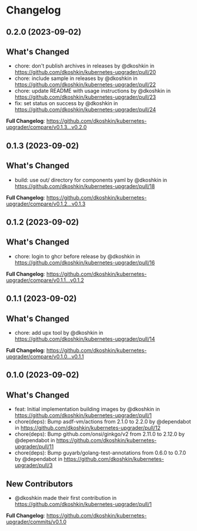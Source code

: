 # Changelog

## 0.2.0 (2023-09-02)

## What's Changed
* chore: don't publish archives in releases by @dkoshkin in https://github.com/dkoshkin/kubernetes-upgrader/pull/20
* chore: include sample in releases by @dkoshkin in https://github.com/dkoshkin/kubernetes-upgrader/pull/22
* chore: update README with usage instructions by @dkoshkin in https://github.com/dkoshkin/kubernetes-upgrader/pull/23
* fix: set status on success by @dkoshkin in https://github.com/dkoshkin/kubernetes-upgrader/pull/24


**Full Changelog**: https://github.com/dkoshkin/kubernetes-upgrader/compare/v0.1.3...v0.2.0

## 0.1.3 (2023-09-02)

## What's Changed
* build: use out/ directory for components yaml by @dkoshkin in https://github.com/dkoshkin/kubernetes-upgrader/pull/18


**Full Changelog**: https://github.com/dkoshkin/kubernetes-upgrader/compare/v0.1.2...v0.1.3

## 0.1.2 (2023-09-02)

## What's Changed
* chore: login to ghcr before release by @dkoshkin in https://github.com/dkoshkin/kubernetes-upgrader/pull/16


**Full Changelog**: https://github.com/dkoshkin/kubernetes-upgrader/compare/v0.1.1...v0.1.2

## 0.1.1 (2023-09-02)

## What's Changed
* chore: add upx tool by @dkoshkin in https://github.com/dkoshkin/kubernetes-upgrader/pull/14


**Full Changelog**: https://github.com/dkoshkin/kubernetes-upgrader/compare/v0.1.0...v0.1.1

## 0.1.0 (2023-09-02)

## What's Changed
* feat: Initial implementation building images by @dkoshkin in https://github.com/dkoshkin/kubernetes-upgrader/pull/1
* chore(deps): Bump asdf-vm/actions from 2.1.0 to 2.2.0 by @dependabot in https://github.com/dkoshkin/kubernetes-upgrader/pull/12
* chore(deps): Bump github.com/onsi/ginkgo/v2 from 2.11.0 to 2.12.0 by @dependabot in https://github.com/dkoshkin/kubernetes-upgrader/pull/11
* chore(deps): Bump guyarb/golang-test-annotations from 0.6.0 to 0.7.0 by @dependabot in https://github.com/dkoshkin/kubernetes-upgrader/pull/3

## New Contributors
* @dkoshkin made their first contribution in https://github.com/dkoshkin/kubernetes-upgrader/pull/1

**Full Changelog**: https://github.com/dkoshkin/kubernetes-upgrader/commits/v0.1.0
